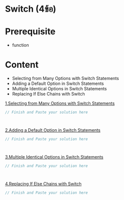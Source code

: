 # Switch (4ข้อ)
# Prerequisite
- function
# Content
- Selecting from Many Options with Switch Statements
- Adding a Default Option in Switch Statements
- Multiple Identical Options in Switch Statements
- Replacing If Else Chains with Switch


[1.Selecting from Many Options with Switch Statements](https://www.freecodecamp.org/learn/javascript-algorithms-and-data-structures/basic-javascript/selecting-from-many-options-with-switch-statements)
```js
// Finish and Paste your solution here




```
[2.Adding a Default Option in Switch Statements](https://www.freecodecamp.org/learn/javascript-algorithms-and-data-structures/basic-javascript/adding-a-default-option-in-switch-statements)
```js
// Finish and Paste your solution here




```

[3.Multiple Identical Options in Switch Statements](https://www.freecodecamp.org/learn/javascript-algorithms-and-data-structures/basic-javascript/multiple-identical-options-in-switch-statements)
```js
// Finish and Paste your solution here




```

[4.Replacing If Else Chains with Switch](https://www.freecodecamp.org/learn/javascript-algorithms-and-data-structures/basic-javascript/replacing-if-else-chains-with-switch)
```js
// Finish and Paste your solution here




```
